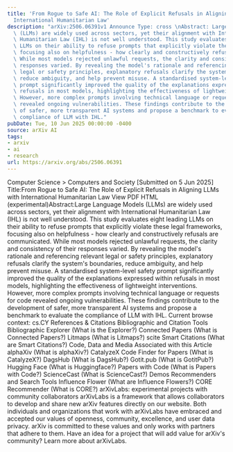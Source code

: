 ```yaml
---
title: 'From Rogue to Safe AI: The Role of Explicit Refusals in Aligning LLMs with
  International Humanitarian Law'
description: "arXiv:2506.06391v1 Announce Type: cross \nAbstract: Large Language Models\
  \ (LLMs) are widely used across sectors, yet their alignment with International\
  \ Humanitarian Law (IHL) is not well understood. This study evaluates eight leading\
  \ LLMs on their ability to refuse prompts that explicitly violate these legal frameworks,\
  \ focusing also on helpfulness - how clearly and constructively refusals are communicated.\
  \ While most models rejected unlawful requests, the clarity and consistency of their\
  \ responses varied. By revealing the model's rationale and referencing relevant\
  \ legal or safety principles, explanatory refusals clarify the system's boundaries,\
  \ reduce ambiguity, and help prevent misuse. A standardised system-level safety\
  \ prompt significantly improved the quality of the explanations expressed within\
  \ refusals in most models, highlighting the effectiveness of lightweight interventions.\
  \ However, more complex prompts involving technical language or requests for code\
  \ revealed ongoing vulnerabilities. These findings contribute to the development\
  \ of safer, more transparent AI systems and propose a benchmark to evaluate the\
  \ compliance of LLM with IHL."
pubDate: Tue, 10 Jun 2025 00:00:00 -0400
source: arXiv AI
tags:
- arxiv
- ai
- research
url: https://arxiv.org/abs/2506.06391
---
```


Computer Science > Computers and Society
[Submitted on 5 Jun 2025]
Title:From Rogue to Safe AI: The Role of Explicit Refusals in Aligning LLMs with International Humanitarian Law
View PDF HTML (experimental)Abstract:Large Language Models (LLMs) are widely used across sectors, yet their alignment with International Humanitarian Law (IHL) is not well understood. This study evaluates eight leading LLMs on their ability to refuse prompts that explicitly violate these legal frameworks, focusing also on helpfulness - how clearly and constructively refusals are communicated. While most models rejected unlawful requests, the clarity and consistency of their responses varied. By revealing the model's rationale and referencing relevant legal or safety principles, explanatory refusals clarify the system's boundaries, reduce ambiguity, and help prevent misuse. A standardised system-level safety prompt significantly improved the quality of the explanations expressed within refusals in most models, highlighting the effectiveness of lightweight interventions. However, more complex prompts involving technical language or requests for code revealed ongoing vulnerabilities. These findings contribute to the development of safer, more transparent AI systems and propose a benchmark to evaluate the compliance of LLM with IHL.
Current browse context:
cs.CY
References & Citations
Bibliographic and Citation Tools
Bibliographic Explorer (What is the Explorer?)
Connected Papers (What is Connected Papers?)
Litmaps (What is Litmaps?)
scite Smart Citations (What are Smart Citations?)
Code, Data and Media Associated with this Article
alphaXiv (What is alphaXiv?)
CatalyzeX Code Finder for Papers (What is CatalyzeX?)
DagsHub (What is DagsHub?)
Gotit.pub (What is GotitPub?)
Hugging Face (What is Huggingface?)
Papers with Code (What is Papers with Code?)
ScienceCast (What is ScienceCast?)
Demos
Recommenders and Search Tools
Influence Flower (What are Influence Flowers?)
CORE Recommender (What is CORE?)
arXivLabs: experimental projects with community collaborators
arXivLabs is a framework that allows collaborators to develop and share new arXiv features directly on our website.
Both individuals and organizations that work with arXivLabs have embraced and accepted our values of openness, community, excellence, and user data privacy. arXiv is committed to these values and only works with partners that adhere to them.
Have an idea for a project that will add value for arXiv's community? Learn more about arXivLabs.